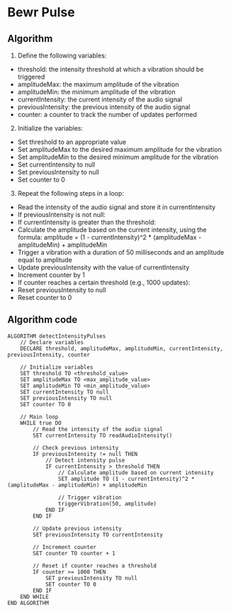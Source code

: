 # Bewr Pulse

## Algorithm
1. Define the following variables:
- threshold: the intensity threshold at which a vibration should be triggered
- amplitudeMax: the maximum amplitude of the vibration
- amplitudeMin: the minimum amplitude of the vibration
- currentIntensity: the current intensity of the audio signal
- previousIntensity: the previous intensity of the audio signal
- counter: a counter to track the number of updates performed

2. Initialize the variables:
- Set threshold to an appropriate value
- Set amplitudeMax to the desired maximum amplitude for the vibration
- Set amplitudeMin to the desired minimum amplitude for the vibration
- Set currentIntensity to null
- Set previousIntensity to null
- Set counter to 0

3. Repeat the following steps in a loop:
- Read the intensity of the audio signal and store it in currentIntensity
- If previousIntensity is not null:
- If currentIntensity is greater than the threshold:
- Calculate the amplitude based on the current intensity, using the formula: amplitude = (1 - currentIntensity)^2 * (amplitudeMax - amplitudeMin) + amplitudeMin
- Trigger a vibration with a duration of 50 milliseconds and an amplitude equal to amplitude
- Update previousIntensity with the value of currentIntensity
- Increment counter by 1
- If counter reaches a certain threshold (e.g., 1000 updates):
- Reset previousIntensity to null
- Reset counter to 0

## Algorithm code
```
ALGORITHM detectIntensityPulses
    // Declare variables
    DECLARE threshold, amplitudeMax, amplitudeMin, currentIntensity, previousIntensity, counter

    // Initialize variables
    SET threshold TO <threshold_value>
    SET amplitudeMax TO <max_amplitude_value>
    SET amplitudeMin TO <min_amplitude_value>
    SET currentIntensity TO null
    SET previousIntensity TO null
    SET counter TO 0

    // Main loop
    WHILE true DO
        // Read the intensity of the audio signal
        SET currentIntensity TO readAudioIntensity()

        // Check previous intensity
        IF previousIntensity != null THEN
            // Detect intensity pulse
            IF currentIntensity > threshold THEN
                // Calculate amplitude based on current intensity
                SET amplitude TO (1 - currentIntensity)^2 * (amplitudeMax - amplitudeMin) + amplitudeMin

                // Trigger vibration
                triggerVibration(50, amplitude)
            END IF
        END IF

        // Update previous intensity
        SET previousIntensity TO currentIntensity

        // Increment counter
        SET counter TO counter + 1

        // Reset if counter reaches a threshold
        IF counter >= 1000 THEN
            SET previousIntensity TO null
            SET counter TO 0
        END IF
    END WHILE
END ALGORITHM
```

